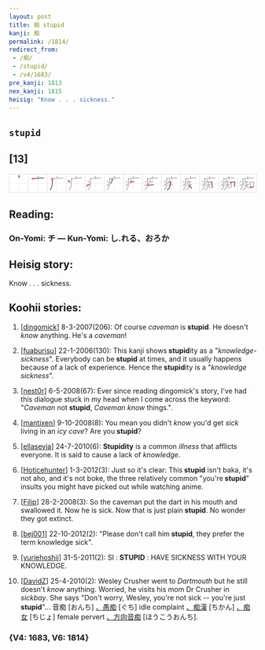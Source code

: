 ```yaml
---
layout: post
title: 痴 stupid
kanji: 痴
permalink: /1814/
redirect_from:
 - /痴/
 - /stupid/
 - /v4/1683/
pre_kanji: 1813
nex_kanji: 1815
heisig: "Know . . . sickness."
---
```


## `stupid`

## [13]

<div class="stroke"><img src="../images/E797B4.png" /></div>

## Reading:

### On-Yomi: チ &mdash; Kun-Yomi: し.れる、おろか

## Heisig story:

Know . . . sickness.

## Koohii stories:

1) [<a href="http://kanji.koohii.com/profile/dingomick">dingomick</a>] 8-3-2007(206): Of course <em>caveman</em> is <strong>stupid</strong>. He doesn&#039;t <em>know</em> anything. He&#039;s a <em>caveman</em>!

2) [<a href="http://kanji.koohii.com/profile/fuaburisu">fuaburisu</a>] 22-1-2006(130): This kanji shows<strong> stupid</strong>ity as a &quot;<em>knowledge-sickness</em>&quot;. Everybody can be<strong> stupid</strong> at times, and it usually happens because of a lack of experience. Hence the<strong> stupid</strong>ity is a &quot;<em>knowledge sickness</em>&quot;.

3) [<a href="http://kanji.koohii.com/profile/nest0r">nest0r</a>] 6-5-2008(67): Ever since reading dingomick&#039;s story, I&#039;ve had this dialogue stuck in my head when I come across the keyword: &quot;<em>Caveman</em> not<strong> stupid</strong>, <em>Caveman</em> <em>know</em> things.&quot;.

4) [<a href="http://kanji.koohii.com/profile/mantixen">mantixen</a>] 9-10-2008(8): You mean you didn&#039;t <em>know</em> you&#039;d get <em>sick</em> living in an <em>icy cave</em>? Are you<strong> stupid</strong>?

5) [<a href="http://kanji.koohii.com/profile/ellasevia">ellasevia</a>] 24-7-2010(6): <strong>Stupidity</strong> is a common <em>illness</em> that afflicts everyone. It is said to cause a lack of <em>knowledge</em>.

6) [<a href="http://kanji.koohii.com/profile/Hoticehunter">Hoticehunter</a>] 1-3-2012(3): Just so it&#039;s clear: This<strong> stupid</strong> isn&#039;t baka, it&#039;s not aho, and it&#039;s not boke, the three relatively common &quot;you&#039;re<strong> stupid</strong>&quot; insults you might have picked out while watching anime.

7) [<a href="http://kanji.koohii.com/profile/Filip">Filip</a>] 28-2-2008(3): So the caveman put the dart in his mouth and swallowed it. Now he is sick. Now that is just plain<strong> stupid</strong>. No wonder they got extinct.

8) [<a href="http://kanji.koohii.com/profile/bej001">bej001</a>] 22-10-2012(2): &quot;Please don&#039;t call him<strong> stupid</strong>, they prefer the term knowledge sick&quot;.

9) [<a href="http://kanji.koohii.com/profile/yuriehoshii">yuriehoshii</a>] 31-5-2011(2): SI :<strong> STUPID</strong> : HAVE SICKNESS WITH YOUR KNOWLEDGE.

10) [<a href="http://kanji.koohii.com/profile/DavidZ">DavidZ</a>] 25-4-2010(2): Wesley Crusher went to <em>Dartmouth</em> but he still doesn&#039;t <em>know</em> anything. Worried, he visits his mom Dr Crusher in <em>sickbay</em>. She says &quot;Don&#039;t worry, Wesley, you&#039;re not sick -- you&#039;re just<strong> stupid</strong>&quot;... 音痴 [おんち] <a href="http://google.com/#q=、愚痴">、愚痴</a> [ぐち] idle complaint <a href="http://google.com/#q=、痴漢">、痴漢</a> [ちかん] <a href="http://google.com/#q=、痴女">、痴女</a> [ちじょ] female pervert <a href="http://google.com/#q=、方向音痴">、方向音痴</a> [ほうこうおんち].

### {V4: 1683, V6: 1814}
